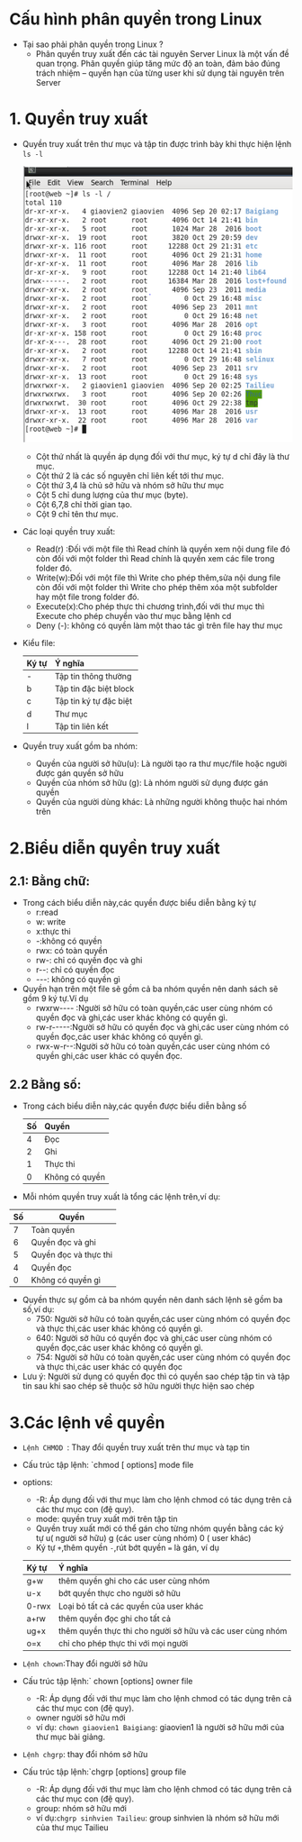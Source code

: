 ﻿# Cấu hình phân quyền trong Linux
 
 - Tại sao phải phân quyền trong Linux ?
   + Phân quyền truy xuất đến các tài nguyên Server Linux là một vấn đề quan trọng. Phân quyền giúp tăng mức độ an toàn, đảm bảo đúng trách nhiệm – quyền hạn của từng user khi sử dụng tài nguyên trên Server
 
 # 1. Quyền truy xuất
 - Quyền truy xuất trên thư mục và tập tin được trình bày khi thực hiện lệnh `ls -l`
 
   ![]( /image/ls-l.PNG)
   + Cột thứ nhất là quyền áp dụng đối với thư mục, ký tự d chỉ đây là thư mục.
   + Cột thứ 2 là các số nguyên chỉ liên kết tới thư mục.
   + Cột thứ 3,4 là chủ sở hữu và nhóm sở hữu thư mục
   + Cột 5 chỉ dung lượng của thư mục (byte).
   + Cột 6,7,8 chỉ thời gian tạo.
   + Cột 9 chỉ tên thư mục.
 - Các loại quyền truy xuất:  
   + Read(r) :Đối với một file thì Read chính là quyền xem nội dung file đó còn đối với một folder thì Read chính là quyền xem các file      trong folder đó.
   + Write(w):Đối với một file thì Write cho phép thêm,sửa nội dung file còn đối với một folder thì Write cho phép thêm xóa một subfolder hay một file trong folder đó.
   + Execute(x):Cho phép thực thi chương trình,đối với thư mục thì Execute cho phép chuyển vào thư mục bằng lệnh cd
   + Deny (-): không có quyền làm một thao tác gì trên file hay thư mục
 - Kiểu file:
 
   |Ký tự| Ý nghĩa|
   |-----|--------|
   |-|Tập tin thông thường|
   |b|Tập tin đặc biệt block|
   |c|Tập tin ký tự đặc biệt|
   |d|Thư mục|
   |l|Tập tin liên kết|
   
- Quyền truy xuất gồm ba nhóm:
  + Quyền của người sở hữu(u): Là người tạo ra thư mục/file hoặc người được gán quyền sở hữu
  + Quyền của nhóm sở hữu (g): Là nhóm người sử dụng được gán quyền
  + Quyền của người dùng khác: Là những người không thuộc hai nhóm trên

# 2.Biểu diễn quyền truy xuất

## 2.1: Bằng chữ:

- Trong cách biểu diễn này,các quyền được biểu diễn bằng ký tự
  + r:read
  + w: write
  + x:thực thi
  + -:không có quyền
  + rwx: có toàn quyền
  + rw-: chỉ có quyền đọc và ghi
  + r--: chỉ có quyền đọc
  + ---: không có quyền gì
- Quyền hạn trên một file sẽ gồm cả ba nhóm quyền nên danh sách sẽ gồm 9 ký tự.Ví dụ
  + rwxrw---- :Người sở hữu có toàn quyền,các user cùng nhóm có quyền đọc và ghi,các user khác không có quyền gì.
  + rw-r-----:Người sở hữu có quyền đọc và ghi,các user cùng nhóm có quyền đọc,các user khác không có quyền gì.
  + rwx-w-r--:Người sở hữu có toàn quyền,các user cùng nhóm có quyền ghi,các user khác có quyền đọc.

## 2.2 Bằng số:

- Trong cách biểu diễn này,các quyền được biểu diễn bằng số
   
  | Số | Quyền |
  |----|-------|
  |4|Đọc
  |2|Ghi|
  |1|Thực thi|
  |0|Không có quyền|
  
 - Mỗi nhóm quyền truy xuất là tổng các lệnh trên,ví dụ:
 
 | Số | Quyền |
 |----|-------|
 |7|Toàn quyền|
 |6|Quyền đọc và ghi|
 |5|Quyền đọc và thực thi|
 |4|Quyền đọc|
 |0|Không có quyền gì|
 
 - Quyền thực sự gồm cả ba nhóm quyền nên danh sách lệnh sẽ gồm ba số,ví dụ:
   + 750: Người sở hữu có toàn quyền,các user cùng nhóm có quyền đọc và thực thi,các user khác không có quyền gì.
   + 640: Người sở hữu có quyền đọc và ghi,các user cùng nhóm có quyền đọc,các user khác không có quyền gì.
   + 754: Người sở hữu có toàn quyền,các user cùng nhóm có quyền đọc và thực thi,các user khác có quyền đọc
 - Lưu ý: Người sử dụng có quyền đọc thì có quyền sao chép tập tin và tập tin sau khi sao chép sẽ thuộc sở hữu người thực hiện sao chép 

# 3.Các lệnh về quyền

- `Lệnh CHMOD `: Thay đổi quyền truy xuất trên thư mục và tạp tin
- Cấu trúc tập lệnh: `chmod [ options] mode file
- options:
  + -R: Áp dụng đối với thư mục làm cho lệnh chmod có tác dụng trên cả các thư mục con (đệ quy). 
  + mode: quyền truy xuất mới trên tập tin
  + Quyền truy xuất mới có thể gán cho từng nhóm quyền bằng các ký tự u( người sở hữu) g (các user cùng nhóm) 0 ( user khác)
  + Ký tự `+`,thêm quyền `-`,rút bớt quyền `=` là gán, ví dụ
  
  |Ký tự| Ý nghĩa|
  |-----|--------|
  |g+w|thêm quyền ghi cho các user cùng nhóm|
  |u-x|bớt quyền  thực cho người sở hữu|
  |0-rwx|Loại bỏ tất cả các quyền của user khác|
  |a+rw|thêm quyền đọc ghi cho tất cả|
  |ug+x|thêm quyền thực thi cho người sở hữu và các user cùng nhóm|
  |o=x|chỉ cho phép thực thi với mọi người|
  
- `Lệnh chown`:Thay đổi người sở hữu
- Cấu trúc tập lệnh:` chown [options] owner file
  + -R: Áp dụng đối với thư mục làm cho lệnh chmod có tác dụng trên cả các thư mục con (đệ quy). 
  + owner người sở hữu mới
  + ví dụ: `chown giaovien1 Baigiang`: giaovien1 là người sở hữu mới của thư mục bài giảng.
  
- `Lệnh chgrp`: thay đổi nhóm sở hữu
- Cấu trúc tập lệnh:`chgrp [options] group file
  + -R: Áp dụng đối với thư mục làm cho lệnh chmod có tác dụng trên cả các thư mục con (đệ quy). 
  + group: nhóm sở hữu mới
  + ví dụ:`chgrp sinhvien Tailieu`: group sinhvien là nhóm sở hữu mới của thư mục Tailieu
   
 
